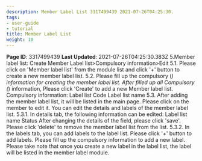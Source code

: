 ```yaml
---
description: Member Label List 3317499439 2021-07-26T04:25:30.
tags:
- user-guide
- tutorial
title: Member Label List
weight: 10
---
```


**Page ID**: 3317499439
**Last Updated**: 2021-07-26T04:25:30.383Z
5.Member label list: Create Member Label list>Compulsory information>Edit
5.1. Please click on 'Member label list' from the module list and click '+' button to create a new member label list.
5.2. Please fill up the compulsory (*) information for creating the member label list. After filled up all Compulsory (*) information, Please click 'Create' to add a new Member label list. Compulsory information:
Label list Code
Label list name
5.3. After adding the member label list, it will be listed in the main page. Please click on the member to edit it. 
You can edit the details and labels of the member label list.
5.3.1. In details tab, the following information can be edited:
Label list name
Status
After changing the details of the field, please click 'save'.
Please click 'delete' to remove the member label list from the list.
5.3.2. In the labels tab, you can add labels to the label list. 
Please click '+' button to add labels.
Please fill up the compulsory information to add a new label. Please take note that once you create a new label in the label list, the label will be listed in the member label module.